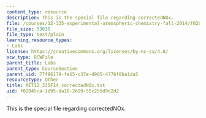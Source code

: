 ```yaml
---
content_type: resource
description: This is the special file regarding correctedNOx.
file: /courses/12-335-experimental-atmospheric-chemistry-fall-2014/f02045ca1d95da10269955c255d9d2d2_MIT12_335F14_correctedNOx.txt
file_size: 33830
file_type: text/plain
learning_resource_types:
- Labs
license: https://creativecommons.org/licenses/by-nc-sa/4.0/
ocw_type: OCWFile
parent_title: Labs
parent_type: CourseSection
parent_uid: 77f96179-fe15-c37e-d905-4776f8ba1da5
resourcetype: Other
title: MIT12_335F14_correctedNOx.txt
uid: f02045ca-1d95-da10-2699-55c255d9d2d2
---
```

This is the special file regarding correctedNOx.